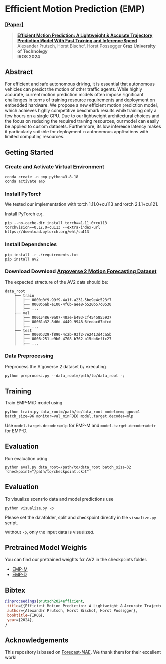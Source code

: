 # Efficient Motion Prediction (EMP)
### [[Paper]](https://arxiv.org/abs/2409.16154)
> [**Efficient Motion Prediction: A Lightweight & Accurate Trajectory Prediction Model With Fast Training and Inference Speed**](https://arxiv.org/abs/2409.16154)            
> Alexander Prutsch, Horst Bischof, Horst Possegger
> **Graz University of Technology**  
> **IROS 2024**

## Abstract
For efficient and safe autonomous driving, it is essential that autonomous vehicles can predict the motion of other traffic agents.
While highly accurate, current motion prediction models often impose significant challenges in terms of training resource requirements and deployment on embedded hardware.
We propose a new efficient motion prediction model, which achieves highly competitive benchmark results while training only a few hours on a single GPU.
Due to our lightweight architectural choices and the focus on reducing the required training resources, our model can easily be applied to custom datasets.
Furthermore, its low inference latency makes it particularly suitable for deployment in autonomous applications with limited computing resources.

## Getting Started

### Create and Activate Virtual Environment
```
conda create -n emp python=3.8.18
conda activate emp
```

### Install PyTorch
We tested our implementation with torch 1.11.0+cu113 and torch 2.1.1+cu121.

Install PyTorch e.g.
```
pip --no-cache-dir install torch==1.11.0+cu113  torchvision==0.12.0+cu113 --extra-index-url https://download.pytorch.org/whl/cu113
```

### Install Dependencies
```
pip install -r ./requirements.txt
pip install av2
```

### Download Download [Argoverse 2 Motion Forecasting Dataset](https://argoverse.github.io/user-guide/datasets/motion_forecasting.html#download)
The expected structure of the AV2 data should be:
```
data_root
    ├── train
    │   ├── 0000b0f9-99f9-4a1f-a231-5be9e4c523f7
    │   ├── 0000b6ab-e100-4f6b-aee8-b520b57c0530
    │   ├── ...
    ├── val
    │   ├── 00010486-9a07-48ae-b493-cf4545855937
    │   ├── 00062a32-8d6d-4449-9948-6fedac67bfcd
    │   ├── ...
    ├── test
    │   ├── 0000b329-f890-4c2b-93f2-7e2413d4ca5b
    │   ├── 0008c251-e9b0-4708-b762-b15cb6effc27
    │   ├── ...
```

### Data Preprocessing
Preprocess the Argoverse 2 dataset by executing
```
python preprocess.py --data_root=/path/to/data_root -p
```

## Training
Train EMP-M/D model using
```
python train.py data_root=/path/to/data_root model=emp gpus=1 batch_size=96 monitor=val_minFDE6 model.target.decoder=mlp
```
Use `model.target.decoder=mlp` for EMP-M and `model.target.decoder=detr` for EMP-D.

## Evaluation
Run evaluation using
```
python eval.py data_root=/path/to/data_root batch_size=32 'checkpoint="/path/to/checkpoint.ckpt"'
```

## Evaluation
To visualize scenario data and model predictions use
```
python visualize.py -p
```
Please set the datafolder, split and checkpoint directly in the `visualize.py` script.

Without `-p`, only the input data is visualized.

## Pretrained Model Weights
You can find our pretrained weights for AV2 in the checkpoints folder.
- [EMP-M](checkpoints/empm.ckpt)
- [EMP-D](checkpoints/empd.ckpt)

## Bibtex
```bibtex
@inproceedings{prutsch2024efficient,
 title={{Efficient Motion Prediction: A Lightweight & Accurate Trajectory Prediction Model With Fast Training and Inference Speed}},
 author={Alexander Prutsch, Horst Bischof, Horst Possegger},
 booktitle={IROS},
 year={2024},
}
```

## Acknowledgements
This repository is based on [Forecast-MAE](https://github.com/jchengai/forecast-mae). We thank them for their excellent work!